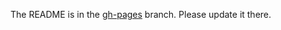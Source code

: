 The README is in the [gh-pages](https://github.com/capitalone/Hygieia/blob/gh-pages/pages/hygieia/collectors/cloud/aws-cloudwatch-collecor.md) branch. Please update it there.
